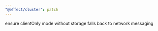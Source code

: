 ```yaml
---
"@effect/cluster": patch
---
```


ensure clientOnly mode without storage falls back to network messaging
